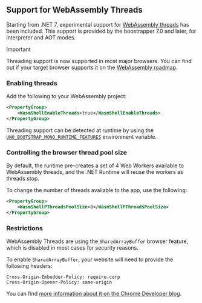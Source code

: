## Support for WebAssembly Threads

Starting from .NET 7, experimental support for [WebAssembly threads](https://github.com/WebAssembly/threads/blob/master/proposals/threads/Overview.md) has been included. This support is provided by the boostrapper 7.0 and later, for interpreter and AOT modes.

> [!IMPORTANT]
> Threading support is now supported in most major browsers. You can find out if your target browser supports it on the [WebAssembly roadmap](https://webassembly.org/roadmap).

### Enabling threads
Add the following to your WebAssembly project:
```xml
<PropertyGroup>
	<WasmShellEnableThreads>true</WasmShellEnableThreads>
</PropertyGroup>
```

Threading support can be detected at runtime by using the [`UNO_BOOTSTRAP_MONO_RUNTIME_FEATURES`](features-environment-variables.md) environment variable.

### Controlling the browser thread pool size

By default, the runtime pre-creates a set of 4 Web Workers available to WebAssembly threads, and the .NET Runtime will reuse the workers as threads stop. 

To change the number of threads available to the app, use the following:
```xml
<PropertyGroup>
	<WasmShellPThreadsPoolSize>8</WasmShellPThreadsPoolSize>
</PropertyGroup>
```

### Restrictions
WebAssembly Threads are using the `SharedArrayBuffer` browser feature, which is disabled in most cases for security reasons. 

To enable `SharedArrayBuffer`, your website will need to provide the following headers:

```
Cross-Origin-Embedder-Policy: require-corp
Cross-Origin-Opener-Policy: same-origin
```

You can find [more information about it on the Chrome Developer blog](https://developer.chrome.com/blog/enabling-shared-array-buffer/).